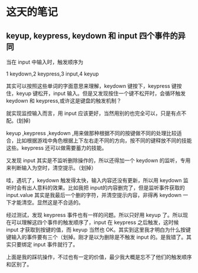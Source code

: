 # 这天的笔记

## keyup, keypress, keydown 和 input 四个事件的异同

当在 input 中输入时，触发顺序为

 1 keydown,2 keypress,3 input,4 keyup

其实可以按照这些单词的字面意思来理解，keydown 键按下，keypress 键按住，keyup 键松开，input 输入。但是又发现按住一个键不松开时，会循环触发 keydown 和 keypress,或许这是键盘的触发机制？

就实现监控输入而言，用 input 应该更好，当然用别的也完全可以，只是有点不配。(划掉)

keyup ,keypress ,keydown ,用来做那种根据不同的按键做不同的处理比较适合，比如根据游戏中角色根据上下左右走不同的方向，按不同的键释放不同的技能这些。keypress 还可以做需要蓄力的技能。

又发现 input 其实是不监听删除操作的，所以还得加一个 keydown 的监听，专用来判断输入为空时，清空提示。（划掉）

哇，遇坑了，keydown 触发得太快，输入内容还没有更新，所以用 keydown 监听时会有出人意料的效果。比如我把 input的内容删完了，但是监听事件获取的 input.value 其实是我最后一个删的字符，并清空提示内容，非得再 keydown 一下才能清空。显然这是不合适的。

经过测试，发现 keypress 事件也有一样的问题。所以只好用 keyup 了。所以现在可以理解这四个事件的触发顺序了，input 在 keypress 之后触发，这时候 input 才获取到按键的值，而 keyup 当然也 OK。其实到这里我才明白为什么按键键输入的事件要有三个（划掉。刚才是以为删除是不触发 input 的。是我错了。其实只要绑定 input 事件就行了。

上面是我的踩坑操作，不过也有一定的价值，最少我大概是忘不了他们的触发顺序和区别了。